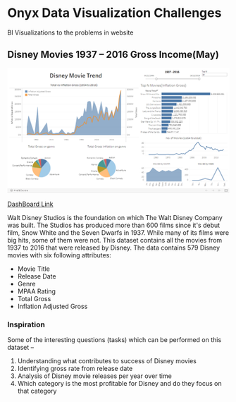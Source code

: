 # Onyx Data Visualization Challenges

BI Visualizations to the problems in website

## Disney Movies 1937 – 2016 Gross Income(May)

![May](Dashboard%20Views/May.png)

[DashBoard Link](https://public.tableau.com/profile/anurag.peddi#!/vizhome/OnyxMayChallenge/DisneyMovies)

Walt Disney Studios is the foundation on which The Walt Disney Company was built. The Studios has produced more than 600 films since it's debut film, Snow White and the Seven Dwarfs in 1937. While many of its films were big hits, some of them were not. This dataset contains all the movies from 1937 to 2016 that were released by Disney. The data contains 579 Disney movies with six following attributes:

* Movie Title
* Release Date
* Genre
* MPAA Rating
* Total Gross
* Inflation Adjusted Gross

### Inspiration

Some of the interesting questions (tasks) which can be performed on this dataset –

1. Understanding what contributes to success of Disney movies
2. Identifying gross rate from release date
3. Analysis of Disney movie releases per year over time
4. Which category is the most profitable for Disney and do they focus on that category
